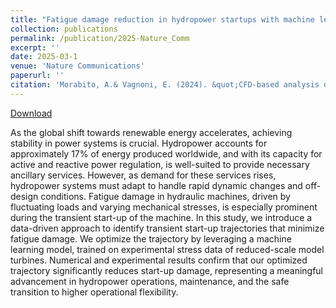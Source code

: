 ```yaml
---
title: "Fatigue damage reduction in hydropower startups with machine learning"
collection: publications
permalink: /publication/2025-Nature_Comm
excerpt: ''
date: 2025-03-1
venue: 'Nature Communications'
paperurl: ''
citation: 'Morabito, A.& Vagnoni, E. (2024). &quot;CFD-based analysis of pumped storage power plants implementing hydraulic short circuit operations.&quot; <i>Applied Energy</i> 369, 123474'
---
```

[Download](https://morabito-a.github.io/info/files/2025-Nature_Comm.pdf)

As the global shift towards renewable energy accelerates, achieving stability in power systems is crucial. Hydropower accounts for approximately 17% of energy produced worldwide, and with its capacity for active and reactive power regulation, is well-suited to provide necessary ancillary services. However, as demand for these services rises, hydropower systems must adapt to handle rapid dynamic changes and off-design conditions. Fatigue damage in hydraulic machines, driven by fluctuating loads and varying mechanical stresses, is especially prominent during the transient start-up of the machine. In this study, we introduce a data-driven approach to identify transient start-up trajectories that minimize fatigue damage. We optimize the trajectory by leveraging a machine learning model, trained on experimental stress data of reduced-scale model turbines. Numerical and experimental results confirm that our optimized trajectory significantly reduces start-up damage, representing a meaningful advancement in hydropower operations, maintenance, and the safe transition to higher operational flexibility.



